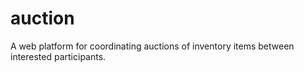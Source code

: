 # auction
A web platform for coordinating auctions of inventory items between interested participants.
